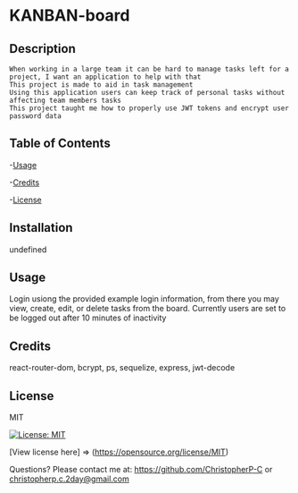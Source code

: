 # KANBAN-board

  ## Description
    When working in a large team it can be hard to manage tasks left for a project, I want an application to help with that
    This project is made to aid in task management
    Using this application users can keep track of personal tasks without affecting team members tasks
    This project taught me how to properly use JWT tokens and encrypt user password data

  ## Table of Contents
  -[Usage](#usage)

-[Credits](#credits)

-[License](#license)


  ## Installation
  undefined

  ## Usage
  Login usiong the provided example login information, from there you may view, create, edit, or delete tasks from the board. Currently users are set to be logged out after 10 minutes of inactivity

  ## Credits
  react-router-dom, bcrypt, ps, sequelize, express, jwt-decode

  ## License
  MIT

  [![License: MIT](https://img.shields.io/badge/License-MIT-yellow.svg)](https://opensource.org/licenses/MIT)

  [View license here] => (https://opensource.org/license/MIT)

  


  Questions? Please contact me at:
  https://github.com/ChristopherP-C or christopherp.c.2day@gmail.com

